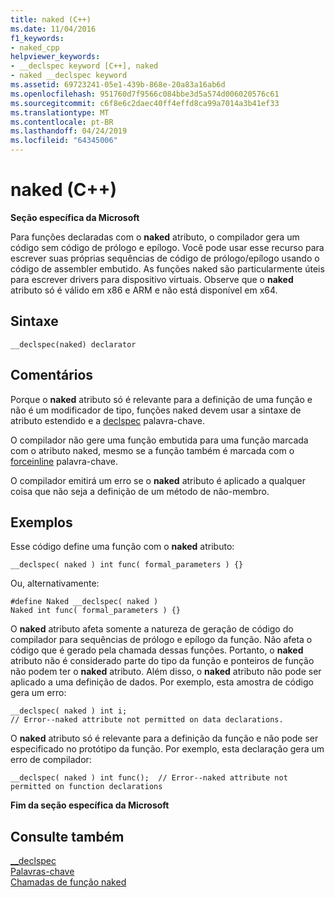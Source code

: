 ```yaml
---
title: naked (C++)
ms.date: 11/04/2016
f1_keywords:
- naked_cpp
helpviewer_keywords:
- __declspec keyword [C++], naked
- naked __declspec keyword
ms.assetid: 69723241-05e1-439b-868e-20a83a16ab6d
ms.openlocfilehash: 951760d7f9566c084bbe3d5a574d006020576c61
ms.sourcegitcommit: c6f8e6c2daec40ff4effd8ca99a7014a3b41ef33
ms.translationtype: MT
ms.contentlocale: pt-BR
ms.lasthandoff: 04/24/2019
ms.locfileid: "64345006"
---
```

# <a name="naked-c"></a>naked (C++)

**Seção específica da Microsoft**

Para funções declaradas com o **naked** atributo, o compilador gera um código sem código de prólogo e epílogo. Você pode usar esse recurso para escrever suas próprias sequências de código de prólogo/epílogo usando o código de assembler embutido. As funções naked são particularmente úteis para escrever drivers para dispositivo virtuais.  Observe que o **naked** atributo só é válido em x86 e ARM e não está disponível em x64.

## <a name="syntax"></a>Sintaxe

```
__declspec(naked) declarator
```

## <a name="remarks"></a>Comentários

Porque o **naked** atributo só é relevante para a definição de uma função e não é um modificador de tipo, funções naked devem usar a sintaxe de atributo estendido e a [declspec](../cpp/declspec.md) palavra-chave.

O compilador não gere uma função embutida para uma função marcada com o atributo naked, mesmo se a função também é marcada com o [forceinline](inline-functions-cpp.md) palavra-chave.

O compilador emitirá um erro se o **naked** atributo é aplicado a qualquer coisa que não seja a definição de um método de não-membro.

## <a name="examples"></a>Exemplos

Esse código define uma função com o **naked** atributo:

```
__declspec( naked ) int func( formal_parameters ) {}
```

Ou, alternativamente:

```
#define Naked __declspec( naked )
Naked int func( formal_parameters ) {}
```

O **naked** atributo afeta somente a natureza de geração de código do compilador para sequências de prólogo e epílogo da função. Não afeta o código que é gerado pela chamada dessas funções. Portanto, o **naked** atributo não é considerado parte do tipo da função e ponteiros de função não podem ter o **naked** atributo. Além disso, o **naked** atributo não pode ser aplicado a uma definição de dados. Por exemplo, esta amostra de código gera um erro:

```
__declspec( naked ) int i;
// Error--naked attribute not permitted on data declarations.
```

O **naked** atributo só é relevante para a definição da função e não pode ser especificado no protótipo da função. Por exemplo, esta declaração gera um erro de compilador:

```
__declspec( naked ) int func();  // Error--naked attribute not permitted on function declarations
```

**Fim da seção específica da Microsoft**

## <a name="see-also"></a>Consulte também

[__declspec](../cpp/declspec.md)<br/>
[Palavras-chave](../cpp/keywords-cpp.md)<br/>
[Chamadas de função naked](../cpp/naked-function-calls.md)